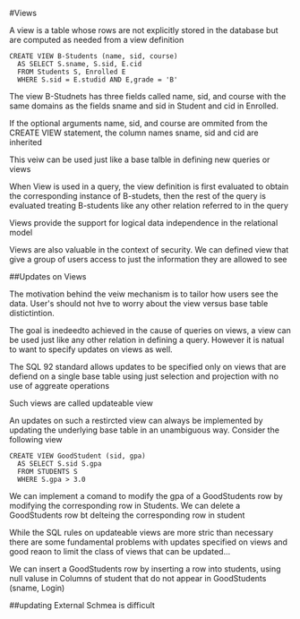 #Views

A view is a table whose rows are not explicitly stored in the database but are computed as needed from a view definition

```
CREATE VIEW B-Students (name, sid, course)
  AS SELECT S.sname, S.sid, E.cid
  FROM Students S, Enrolled E
  WHERE S.sid = E.studid AND E,grade = 'B'
```

The view B-Studnets has three fields called name, sid, and course with the same domains as the fields sname and sid in Student and cid in Enrolled.

If the optional arguments name, sid, and course are ommited from the CREATE VIEW statement, the column names sname, sid and cid are inherited

This veiw can be used just like a base talble in defining new queries or views

When View is used in a query, the view definition is first evaluated to obtain the corresponding instance of B-studets, then the rest of the query is evaluated treating B-students like any other relation referred to in the query

Views provide the support for logical data independence in the relational model

Views are also valuable in the context of security. We can defined view that give a group of users access to just the information they are allowed to see

##Updates on Views

The motivation behind the veiw mechanism is to tailor how users see the data. User's should not hve to worry about the view versus base table distictintion.

The goal is inedeedto achieved in the cause of queries on views, a view can be used just like any other relation in defining a query. However it is natual to want to specify updates on views as well.


The SQL 92 standard allows updates to be specified only on views that are defiend on a single base table using just selection and projection with no use of aggreate operations

Such views are called updateable view

An updates on such a restircted view can always be implemented by updating the underlying base table in an unambiguous way. Consider the following view

```
CREATE VIEW GoodStudent (sid, gpa)
  AS SELECT S.sid S.gpa
  FROM STUDENTS S
  WHERE S.gpa > 3.0
```

We can implement a comand to modify the gpa of a GoodStudents row by modifying the corresponding row in Students. 
We can delete a GoodStudents row bt delteing the corresponding row in student

While the SQL rules on updateable views are more stric than necessary there are some fundamental problems with updates specified on views and good reaon to limit the class of views that can be updated...

We can insert a GoodStudents row by inserting a row into students, using null valuse in Columns of student that do not appear in GoodStudents (sname, Login)

##updating External Schmea is difficult

